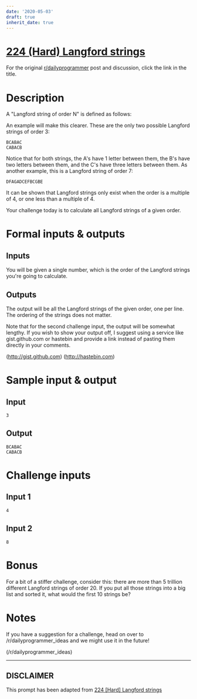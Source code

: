 ```yaml
---
date: '2020-05-03'
draft: true
inherit_date: true
---
```


# [224 (Hard) Langford strings](https://www.reddit.com/r/dailyprogrammer/comments/3efbfh/20150724_challenge_224_hard_langford_strings/)

For the original [r/dailyprogrammer](https://www.reddit.com/r/dailyprogrammer/) post and discussion, click the link in the title.

# Description
A "Langford string of order N" is defined as follows: 

An example will make this clearer. These are the only two possible Langford strings of order 3:


```
BCABAC
CABACB
```
Notice that for both strings, the A's have 1 letter between them, the B's have two letters between them, and the C's have three letters between them. As another example, this is a Langford string of order 7:


```
DFAGADCEFBCGBE
```
It can be shown that Langford strings only exist when the order is a multiple of 4, or one less than a multiple of 4.

Your challenge today is to calculate all Langford strings of a given order.

# Formal inputs & outputs
## Inputs
You will be given a single number, which is the order of the Langford strings you're going to calculate.

## Outputs
The output will be all the Langford strings of the given order, one per line. The ordering of the strings does not matter. 

Note that for the second challenge input, the output will be somewhat lengthy. If you wish to show your output off, I suggest using a service like gist.github.com or hastebin and provide a link instead of pasting them directly in your comments.

(http://gist.github.com)
(http://hastebin.com)
# Sample input & output
## Input

```
3
```
## Output

```
BCABAC
CABACB
```
# Challenge inputs
## Input 1

```
4
```
## Input 2

```
8
```
# Bonus
For a bit of a stiffer challenge, consider this: there are more than 5 trillion different Langford strings of order 20. If you put all those strings into a big list and sorted it, what would the first 10 strings be?

# Notes
If you have a suggestion for a challenge, head on over to /r/dailyprogrammer_ideas and we might use it in the future!

(/r/dailyprogrammer_ideas)

----
## **DISCLAIMER**
This prompt has been adapted from [224 [Hard] Langford strings](https://www.reddit.com/r/dailyprogrammer/comments/3efbfh/20150724_challenge_224_hard_langford_strings/
)
